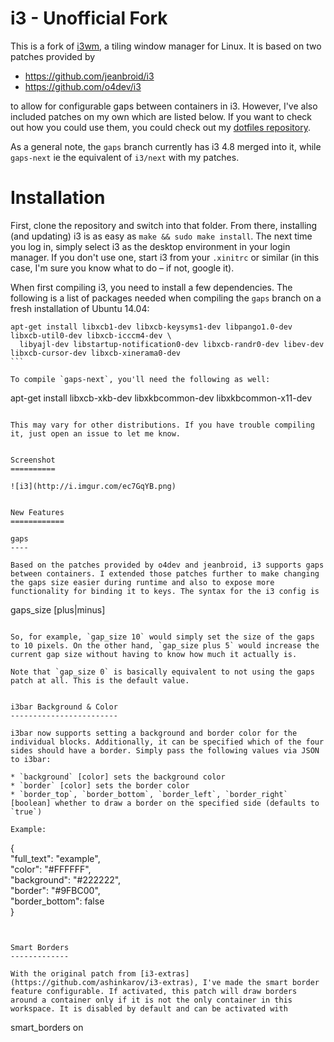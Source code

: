 i3 - Unofficial Fork
=====================

This is a fork of [i3wm](http://www.i3wm.org), a tiling window manager for Linux. It is based on two patches provided by

* https://github.com/jeanbroid/i3
* https://github.com/o4dev/i3

to allow for configurable gaps between containers in i3. However, I've also included patches on my own which are listed below. If you want
to check out how you could use them, you could check out my [dotfiles repository](https://www.github.com/Airblader/dotfiles).

As a general note, the `gaps` branch currently has i3 4.8 merged into it, while `gaps-next` ie the equivalent of `i3/next` with my patches.


Installation
============

First, clone the repository and switch into that folder. From there, installing (and updating) i3 is as easy as `make && sudo make install`. The next time you log in, simply select i3 as the desktop environment in your login manager. If you don't use one, start i3 from your `.xinitrc` or similar (in this case, I'm sure you know what to do – if not, google it).

When first compiling i3, you need to install a few dependencies. The following is a list of packages needed when compiling the `gaps` branch on a fresh installation of Ubuntu 14.04:


````
apt-get install libxcb1-dev libxcb-keysyms1-dev libpango1.0-dev libxcb-util0-dev libxcb-icccm4-dev \
  libyajl-dev libstartup-notification0-dev libxcb-randr0-dev libev-dev libxcb-cursor-dev libxcb-xinerama0-dev
```

To compile `gaps-next`, you'll need the following as well:

````
apt-get install libxcb-xkb-dev libxkbcommon-dev libxkbcommon-x11-dev
```

This may vary for other distributions. If you have trouble compiling it, just open an issue to let me know.


Screenshot
==========

![i3](http://i.imgur.com/ec7GqYB.png)


New Features
============

gaps
----

Based on the patches provided by o4dev and jeanbroid, i3 supports gaps between containers. I extended those patches further to make changing the gaps size easier during runtime and also to expose more functionality for binding it to keys. The syntax for the i3 config is

````
gaps_size [plus|minus] <px>
```

So, for example, `gap_size 10` would simply set the size of the gaps to 10 pixels. On the other hand, `gap_size plus 5` would increase the current gap size without having to know how much it actually is.

Note that `gap_size 0` is basically equivalent to not using the gaps patch at all. This is the default value.


i3bar Background & Color
------------------------

i3bar now supports setting a background and border color for the individual blocks. Additionally, it can be specified which of the four sides should have a border. Simply pass the following values via JSON to i3bar:

* `background` [color] sets the background color
* `border` [color] sets the border color
* `border_top`, `border_bottom`, `border_left`, `border_right` [boolean] whether to draw a border on the specified side (defaults to `true`)

Example:

````
{ \
  "full_text": "example", \
  "color": "\#FFFFFF", \
  "background": "\#222222", \
  "border": "\#9FBC00", \
  "border_bottom": false \
}
```


Smart Borders
-------------

With the original patch from [i3-extras](https://github.com/ashinkarov/i3-extras), I've made the smart border feature configurable. If activated, this patch will draw borders around a container only if it is not the only container in this workspace. It is disabled by default and can be activated with

````
smart_borders on
```
